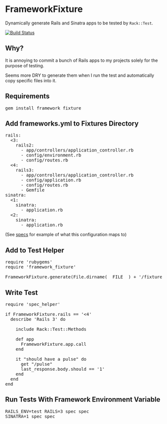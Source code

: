 FrameworkFixture
================

Dynamically generate Rails and Sinatra apps to be tested by <code>Rack::Test</code>.

[![Build Status](https://secure.travis-ci.org/winton/framework_fixture.png)](http://travis-ci.org/winton/framework_fixture)

Why?
----

It is annoying to commit a bunch of Rails apps to my projects solely for the purpose of testing.

Seems more DRY to generate them when I run the test and automatically copy specific files into it.

Requirements
------------

<pre>
gem install framework_fixture
</pre>

Add frameworks.yml to Fixtures Directory
----------------------------------------

<pre>
rails:
  &lt;3:
    rails2:
      - app/controllers/application_controller.rb
      - config/environment.rb
      - config/routes.rb
  &lt;4:
    rails3:
      - app/controllers/application_controller.rb
      - config/application.rb
      - config/routes.rb
      - Gemfile
sinatra:
  &lt;1:
    sinatra:
      - application.rb
  &lt;2:
    sinatra:
      - application.rb
</pre>

(See [specs](https://github.com/winton/framework_fixture/tree/master/spec/) for example of what this configuration maps to)

Add to Test Helper
------------------

<pre>
require 'rubygems'
require 'framework_fixture'

FrameworkFixture.generate(File.dirname(__FILE__) + '/fixtures')
</pre>

Write Test
----------

<pre>
require 'spec_helper'

if FrameworkFixture.rails == '&lt;4'
  describe 'Rails 3' do

    include Rack::Test::Methods

    def app
      FrameworkFixture.app.call
    end

    it "should have a pulse" do
      get "/pulse"
      last_response.body.should == '1'
    end
  end
end
</pre>

Run Tests With Framework Environment Variable
---------------------------------------------

<pre>
RAILS_ENV=test RAILS=3 spec spec
SINATRA=1 spec spec
</pre>